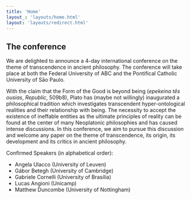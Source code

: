 ```yaml
---
title: 'Home'
layout_: 'layouts/home.html'
layout:	'layouts/redirect.html'
---
```

## The conference

We are delighted to announce a 4-day international conference on the theme of transcendence in ancient philosophy. The conference will take place at both the Federal University of ABC and the Pontifical Catholic University of São Paulo.

With the claim that the Form of the Good is beyond being (*epekeina tês ousias*, *Republic*, 509b8), Plato has (maybe not willingly) inaugurated a philosophical tradition which investigates transcendent hyper-ontological realities and their relationship with being. The necessity to accept the existence of ineffable entities as the ultimate principles of reality can be found at the center of many Neoplatonic philosophies and has caused intense discussions. In this conference, we aim to pursue this discussion and welcome any paper on the theme of transcendence, its origin, its development and its critics in ancient philosophy.

Confirmed Speakers (in alphabetical order):

-   Angela Ulacco (University of Leuven)
-   Gábor Betegh (University of Cambridge)
-   Gabriele Cornelli (University of Brasília)
-   Lucas Angioni (Unicamp)
-   Matthew Duncombe (University of Nottingham)

